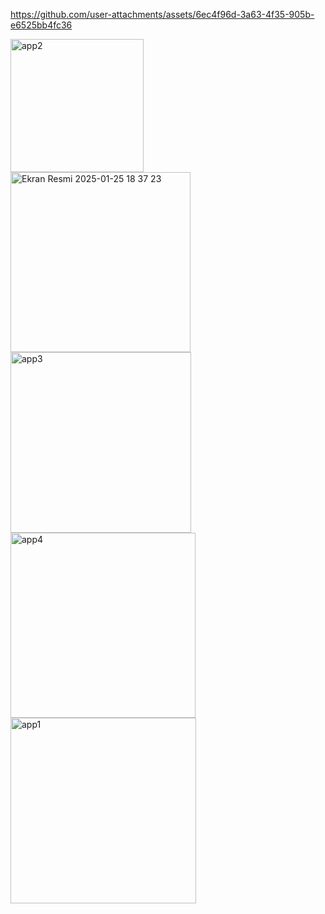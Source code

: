 
https://github.com/user-attachments/assets/6ec4f96d-3a63-4f35-905b-e6525bb4fc36



<img width="213" alt="app2" src="https://github.com/user-attachments/assets/cbb4c131-1f4b-4ed0-90c7-4a68011f1618" />
<img width="288" alt="Ekran Resmi 2025-01-25 18 37 23" src="https://github.com/user-attachments/assets/e7badc66-e853-48b7-a6b3-907bbc84949c" />
<img width="289" alt="app3" src="https://github.com/user-attachments/assets/d66e28e8-eba9-4320-8dac-c1318df28ed3" />
<img width="296" alt="app4" src="https://github.com/user-attachments/assets/2e41fbf6-e34c-4511-8cdf-4c32a31db31d" />
<img width="297" alt="app1" src="https://github.com/user-attachments/assets/32039c06-060c-4914-a32b-3d1ab1d8a35e" />

